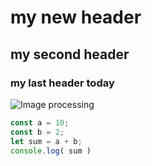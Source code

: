 # my new header
## my second header
### my last header today

![Image processing](https://www.simplilearn.com/ice9/free_resources_article_thumb/what_is_image_Processing.jpg)

``` javascript
const a = 10;
const b = 2;
let sum = a + b;
console.log( sum )
```
